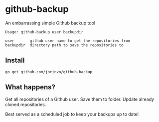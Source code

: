 # github-backup

An embarrassing simple Github backup tool

    Usage: github-backup user backupdir

    user       github user name to get the repositories from
    backupdir  directory path to save the repositories to


## Install

    go get github.com/jorinvo/github-backup


## What happens?

Get all repositories of a Github user.
Save them to folder.
Update already cloned repositories.

Best served as a scheduled job to keep your backups up to date!